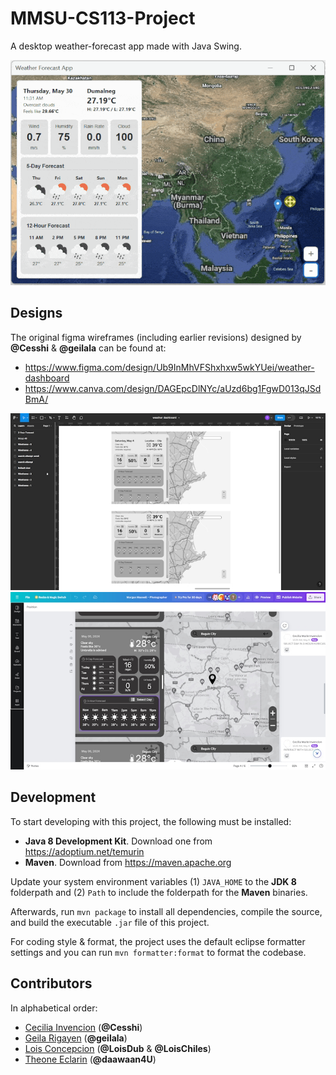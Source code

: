# MMSU-CS113-Project

A desktop weather-forecast app made with Java Swing.

<div align="center">
	<img src="./assets/weatherforecast-animation.gif" alt="Weather Forecast App">
</div>

## Designs

The original figma wireframes (including earlier revisions) designed by **@Cesshi** & **@geilala** can be found at:

- https://www.figma.com/design/Ub9InMhVFShxhxw5wkYUei/weather-dashboard
- https://www.canva.com/design/DAGEpcDlNYc/aUzd6bg1FgwD013qJSdBmA/

<div align="center">
	<img src="./assets/figma-wireframes.jpg" alt="Figma Wireframes">
</div>
<div align="center">
	<img src="./assets/canva-wireframes.jpg" alt="Canva Wireframes">
</div>

## Development

To start developing with this project, the following must be installed:

- **Java 8 Development Kit**. Download one from https://adoptium.net/temurin
- **Maven**. Download from https://maven.apache.org

Update your system environment variables (1) `JAVA_HOME` to the **JDK 8** folderpath and (2) `Path` to include the folderpath for the **Maven** binaries.

Afterwards, run `mvn package` to install all dependencies, compile the source, and build the executable `.jar` file of this project.

For coding style & format, the project uses the default eclipse formatter settings and you can run `mvn formatter:format` to format the codebase.

## Contributors

In alphabetical order:

- [Cecilia Invencion](https://github.com/Cesshi) (**@Cesshi**)
- [Geila Rigayen](https://github.com/geilala) (**@geilala**)
- [Lois Concepcion](https://github.com/LoisDub) (**@LoisDub** & **@LoisChiles**)
- [Theone Eclarin](https://github.com/daawaan4U) (**@daawaan4U**)
